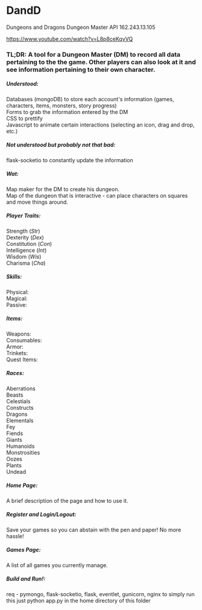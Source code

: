 # DandD
Dungeons and Dragons Dungeon Master API
162.243.13.105

https://www.youtube.com/watch?v=L8p8ceKqvVQ

### TL;DR: A tool for a Dungeon Master (DM) to record all data pertaining to the the game. Other players can also look at it and see information pertaining to their own character.

##### Understood:  
  Databases (mongoDB) to store each account's information (games, characters, items, monsters, story progress)  
  Forms to grab the information entered by the DM  
  CSS to prettify  
  Javascript to animate certain interactions (selecting an icon, drag and drop, etc.)  

##### Not understood but probably not that bad:  
  flask-socketio to constantly update the information  

##### Wat:  
  Map maker for the DM to create his dungeon.  
  Map of the dungeon that is interactive - can place characters on squares and move things around.  

##### Player Traits:  

  Strength (*Str*)  
  Dexterity (*Dex*)  
  Constitution (*Con*)  
  Intelligence (*Int*)  
  Wisdom (*Wis*)  
  Charisma (*Cha*)  

##### Skills:  
  Physical:  
  Magical:  
  Passive:  


##### Items:  
  Weapons:  
  Consumables:  
  Armor:  
  Trinkets:  
  Quest Items:  

##### Races:  
  Aberrations  
  Beasts  
  Celestials  
  Constructs  
  Dragons  
  Elementals  
  Fey  
  Fiends  
  Giants  
  Humanoids  
  Monstrosities  
  Oozes  
  Plants  
  Undead  

##### Home Page:  
  A brief description of the page and how to use it.

##### Register and Login/Logout:
  Save your games so you can abstain with the pen and paper! No more hassle!

##### Games Page:  
  A list of all games you currently manage.

##### Build and Run!:  
  req - pymongo, flask-socketio, flask, eventlet, gunicorn, nginx
  to simply run this just python app.py in the home directory of this folder
